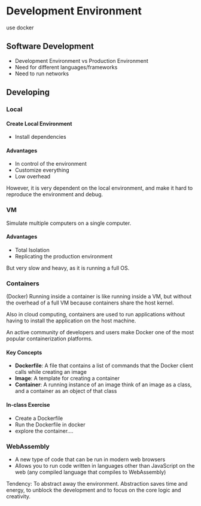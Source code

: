 # Development Environment

use docker

## Software Development

- Development Environment vs Production Environment
- Need for different languages/frameworks
- Need to run networks

## Developing

### Local

#### Create Local Environment

- Install dependencies

#### Advantages

- In control of the environment
- Customize everything
- Low overhead

However, it is very dependent on the local environment, and make it hard to reproduce the environment and debug.

### VM

Simulate multiple computers on a single computer.

#### Advantages

- Total Isolation
- Replicating the production environment

But very slow and heavy, as it is running a full OS.

### Containers

(Docker) Running inside a container is like running inside a VM, but without the overhead of a full VM because containers share the host kernel.

Also in cloud computing, containers are used to run applications without having to install the application on the host machine.

An active community of developers and users make Docker one of the most popular containerization platforms.

#### Key Concepts

- **Dockerfile**: A file that contains a list of commands that the Docker client calls while creating an image
- **Image**: A template for creating a container
- **Container**: A running instance of an image
  think of an image as a class, and a container as an object of that class

#### In-class Exercise

- Create a Dockerfile
- Run the Dockerfile in docker
- explore the container....

### WebAssembly

- A new type of code that can be run in modern web browsers
- Allows you to run code written in languages other than JavaScript on the web (any compiled language that compiles to WebAssembly)

Tendency: To abstract away the environment. Abstraction saves time and energy, to unblock the development and to focus on the core logic and creativity.
